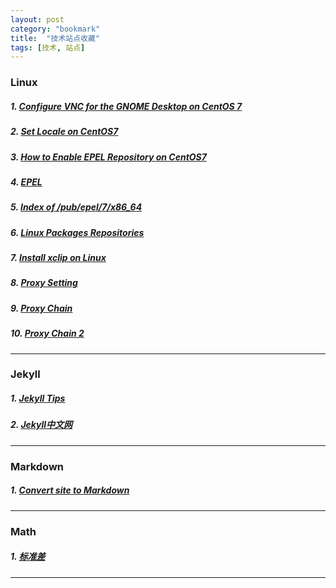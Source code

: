 ```yaml
---
layout: post
category: "bookmark"
title:  "技术站点收藏"
tags: [技术, 站点]
---
```

### Linux
##### 1. [Configure VNC for the GNOME Desktop on CentOS 7](https://www.digitalocean.com/community/tutorials/how-to-install-and-configure-vnc-remote-access-for-the-gnome-desktop-on-centos-7)
##### 2. [Set Locale on CentOS7](https://www.rosehosting.com/blog/how-to-set-up-system-locale-on-centos-7/)
##### 3. [How to Enable EPEL Repository on CentOS7](http://www.tecmint.com/how-to-enable-epel-repository-for-rhel-centos-6-5/)
##### 4. [EPEL](https://fedoraproject.org/wiki/EPEL)
##### 5. [Index of /pub/epel/7/x86_64](https://dl.fedoraproject.org/pub/epel/)
##### 6. [Linux Packages Repositories](https://pkgs.org/)
##### 7. [Install xclip on Linux](http://ask.xmodulo.com/copy-file-content-clipboard-linux-desktop.html)
##### 8. [Proxy Setting](https://wiki.archlinux.org/index.php/proxy_settings#Using_a_SOCKS_proxy)
##### 9. [Proxy Chain](http://shawnelee88.github.io/2015/07/10/proxychains-shadowsocks%E7%A5%9E%E5%99%A8/)
##### 10. [Proxy Chain 2](https://github.com/shadowsocks/shadowsocks/wiki/Using-Shadowsocks-with-Command-Line-Tools)

---
### Jekyll
##### 1. [Jekyll Tips](http://jekyll.tips/)
##### 2. [Jekyll中文网](http://jekyll.com.cn/)

---
### Markdown
##### 1. [Convert site to Markdown](http://heckyesmarkdown.com/)
---
### Math
##### 1. [标准差](https://zh.wikipedia.org/wiki/%E6%A8%99%E6%BA%96%E5%B7%AE)

---
